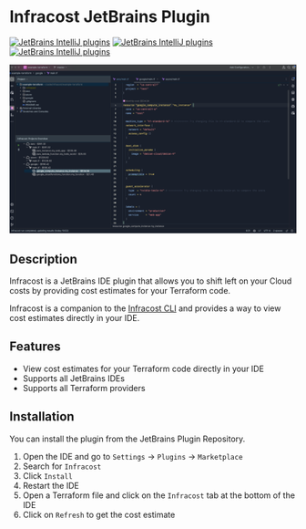 # Infracost JetBrains Plugin

[![JetBrains IntelliJ plugins](https://img.shields.io/jetbrains/plugin/v/18191-infracost-explorer.svg)](https://plugins.jetbrains.com/plugin/24761-infracost)
[![JetBrains IntelliJ plugins](https://img.shields.io/jetbrains/plugin/d/18191-infracost-explorer.svg)](https://plugins.jetbrains.com/plugin/24761-infracost)
[![JetBrains IntelliJ plugins](https://img.shields.io/jetbrains/plugin/r/rating/18191-infracost-explorer.svg)](https://plugins.jetbrains.com/plugin/24761-infracost)

![Infracost JetBrains Plugin](.github/images/infracost.png)

## Description

<!-- Plugin description -->
Infracost is a JetBrains IDE plugin that allows you to shift left on your Cloud costs by providing cost estimates for your Terraform code.

Infracost is a companion to the [Infracost CLI](https://www.infracost.io/docs/integrations/ci-cd) and provides a way to view cost estimates directly in your IDE.
<!-- Plugin description end -->

## Features

- View cost estimates for your Terraform code directly in your IDE
- Supports all JetBrains IDEs
- Supports all Terraform providers

## Installation

You can install the plugin from the JetBrains Plugin Repository.

1. Open the IDE and go to `Settings` -> `Plugins` -> `Marketplace`
2. Search for `Infracost`
3. Click `Install`
4. Restart the IDE
5. Open a Terraform file and click on the `Infracost` tab at the bottom of the IDE
6. Click on `Refresh` to get the cost estimate